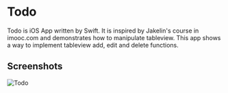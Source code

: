 Todo
==========
Todo is iOS App written by Swift. It is inspired by Jakelin's course in imooc.com and demonstrates how to manipulate tableview. This app shows a way to implement tableview add, edit and delete functions.

## Screenshots
![Todo](https://github.com/soapyigu/30SwiftProjects/blob/master/Project%2004%20-%20Todo/Todo.gif)